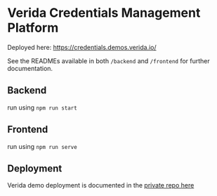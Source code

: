 # Verida Credentials Management Platform

Deployed here: https://credentials.demos.verida.io/

See the READMEs available in both `/backend` and `/frontend` for further documentation. 

## Backend

run using `npm run start`

## Frontend

run using `npm run serve`

## Deployment

Verida demo deployment is documented in the [private repo here](https://github.com/verida/infrastructure/tree/develop/health-credentials-app)
